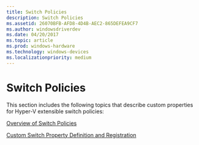 ```yaml
---
title: Switch Policies
description: Switch Policies
ms.assetid: 26070BFB-AFD8-4D4B-AEC2-865DEFEA9CF7
ms.author: windowsdriverdev
ms.date: 04/20/2017
ms.topic: article
ms.prod: windows-hardware
ms.technology: windows-devices
ms.localizationpriority: medium
---
```


# Switch Policies


This section includes the following topics that describe custom properties for Hyper-V extensible switch policies:

[Overview of Switch Policies](overview-of-switch-policies.md)

[Custom Switch Property Definition and Registration](custom-switch-property-definition-and-registration.md)

 

 





